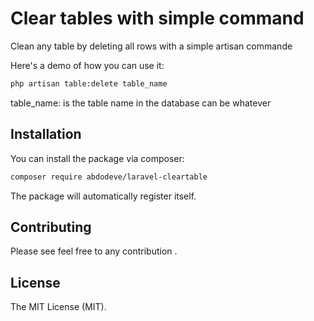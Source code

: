 # Clear tables with simple command 

Clean any table by deleting all rows with a simple artisan commande

Here's a demo of how you can use it:

``` bash
php artisan table:delete table_name
```

table_name: is the table name in the database can be whatever

## Installation

You can install the package via composer:

``` bash
composer require abdodeve/laravel-cleartable
```

The package will automatically register itself.

## Contributing

Please see feel free to any contribution .

## License

The MIT License (MIT).
